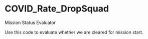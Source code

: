 # COVID_Rate_DropSquad
Mission Status Evaluator 

Use this code to evaluate whether we are cleared for mission start.
